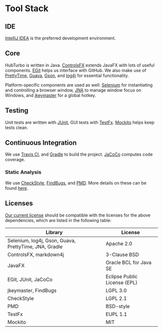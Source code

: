 
# Tool Stack

## IDE

[IntelliJ IDEA](https://www.jetbrains.com/idea/) is the preferred development environment.

## Core

HubTurbo is written in Java. [ControlsFX](http://fxexperience.com/controlsfx/) extends JavaFX with lots of useful components. [EGit](https://github.com/eclipse/egit-github) helps us interface with GitHub. We also make use of [PrettyTime](https://github.com/ocpsoft/prettytime/), [Guava](https://github.com/google/guava), [Gson](https://github.com/google/gson), and [log4j](http://logging.apache.org/log4j/2.x/) for essential functionality.

Platform-specific components are used as well: [Selenium](http://www.seleniumhq.org/) for instantiating and controlling a browser window, [JNA](https://github.com/twall/jna) to manage window focus on Windows, and [jkeymaster](https://github.com/tulskiy/jkeymaster) for a global hotkey.

## Testing

Unit tests are written with [JUnit](http://junit.org/), GUI tests with [TestFx](https://github.com/TestFX/TestFX). [Mockito](http://mockito.org) helps keep tests clean.

## Continuous Integration

We use [Travis CI](https://travis-ci.org/), and [Gradle](http://gradle.org/) to build the project.
[JaCoCo](https://github.com/jacoco/jacoco) computes code coverage.

### Static Analysis


We use [CheckStyle](http://checkstyle.sourceforge.net/), [FindBugs](http://findbugs.sourceforge.net/), and [PMD](https://pmd.github.io/). More details on these can be found [here](staticAnalysis.md).

## Licenses

[Our current license](https://github.com/HubTurbo/HubTurbo/blob/release/LICENSE) should be compatible with the licenses for the above dependencies, which are listed in the following table:

Library | License
----------|------------
Selenium, log4j, Gson, Guava, PrettyTime, JNA, Gradle | Apache 2.0
ControlsFX, markdown4j | 3-Clause BSD
JavaFX | Oracle BCL for Java SE
EGit, JUnit, JaCoCo | Eclipse Public License (EPL)
jkeymaster, FindBugs | LGPL 3.0
CheckStyle | LGPL 2.1
PMD | BSD-style
TestFx | EUPL 1.1
Mockito | MIT
